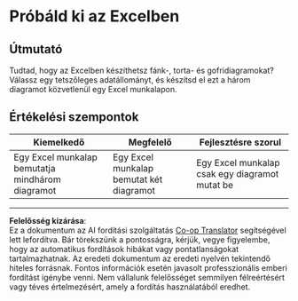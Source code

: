 <!--
CO_OP_TRANSLATOR_METADATA:
{
  "original_hash": "1e00fe6a244c2f8f9a794c862661dd4f",
  "translation_date": "2025-08-26T17:30:45+00:00",
  "source_file": "3-Data-Visualization/11-visualization-proportions/assignment.md",
  "language_code": "hu"
}
-->
# Próbáld ki az Excelben

## Útmutató

Tudtad, hogy az Excelben készíthetsz fánk-, torta- és gofridiagramokat? Válassz egy tetszőleges adatállományt, és készítsd el ezt a három diagramot közvetlenül egy Excel munkalapon.

## Értékelési szempontok

| Kiemelkedő                                             | Megfelelő                                         | Fejlesztésre szorul                                   |
| ------------------------------------------------------ | ------------------------------------------------ | ----------------------------------------------------- |
| Egy Excel munkalap bemutatja mindhárom diagramot       | Egy Excel munkalap bemutat két diagramot         | Egy Excel munkalap csak egy diagramot mutat be       |

---

**Felelősség kizárása**:  
Ez a dokumentum az AI fordítási szolgáltatás [Co-op Translator](https://github.com/Azure/co-op-translator) segítségével lett lefordítva. Bár törekszünk a pontosságra, kérjük, vegye figyelembe, hogy az automatikus fordítások hibákat vagy pontatlanságokat tartalmazhatnak. Az eredeti dokumentum az eredeti nyelvén tekintendő hiteles forrásnak. Fontos információk esetén javasolt professzionális emberi fordítást igénybe venni. Nem vállalunk felelősséget semmilyen félreértésért vagy téves értelmezésért, amely a fordítás használatából eredhet.